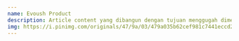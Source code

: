 ```yaml
---
name: Evoush Product
description: Article content yang dibangun dengan tujuan menggugah dimensi ruang pikir anda.
img: https://i.pinimg.com/originals/47/9a/03/479a035b62cef981c7441eccd2b64051.jpg
---
```

